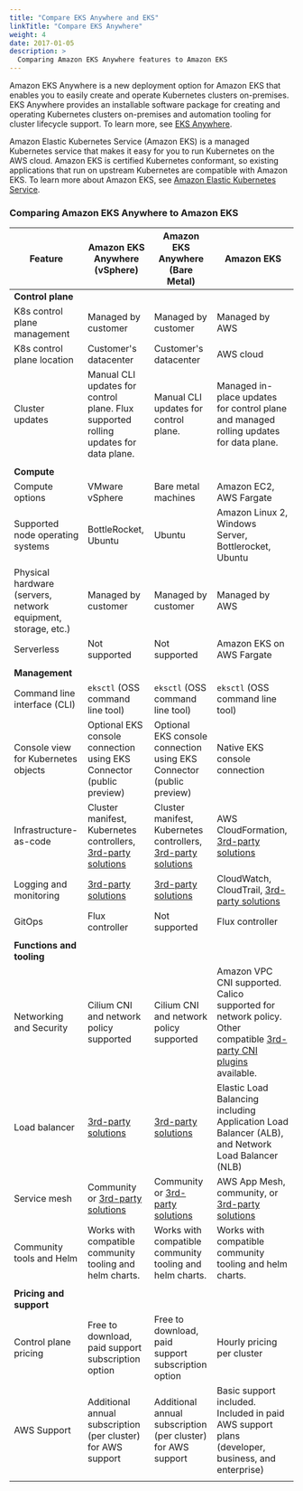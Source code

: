 ```yaml
---
title: "Compare EKS Anywhere and EKS"
linkTitle: "Compare EKS Anywhere"
weight: 4
date: 2017-01-05
description: >
  Comparing Amazon EKS Anywhere features to Amazon EKS
---
```


Amazon EKS Anywhere is a new deployment option for Amazon EKS
that enables you to easily create and operate Kubernetes clusters on-premises.
EKS Anywhere provides an installable software package for creating and operating Kubernetes clusters on-premises
and automation tooling for cluster lifecycle support.
To learn more, see [EKS Anywhere](https://aws.amazon.com/eks/eks-anywhere/).


Amazon Elastic Kubernetes Service (Amazon EKS) is a managed Kubernetes service that makes it easy for you to run Kubernetes on the AWS cloud.
Amazon EKS is certified Kubernetes conformant, so existing applications that run on upstream Kubernetes are compatible with Amazon EKS.
To learn more about Amazon EKS, see [Amazon Elastic Kubernetes Service](https://aws.amazon.com/eks/).


### Comparing Amazon EKS Anywhere to Amazon EKS

| Feature                 | Amazon EKS Anywhere (vSphere)  |Amazon EKS Anywhere (Bare Metal)   | Amazon EKS                      |
|-------------------------|--------------------------------|-----------------------------------|---------------------------------|
| **Control plane** ||||
| K8s control plane management      | Managed by customer                  | Managed by customer                  | Managed by AWS                  |
| K8s control plane location        | Customer's datacenter                | Customer's datacenter                 | AWS cloud                       |
| Cluster updates        | Manual CLI updates for control plane. Flux supported rolling updates for data plane. | Manual CLI updates for control plane.                | Managed in-place updates for control plane and managed rolling updates for data plane.                       |
||||
| **Compute** |||
| Compute options | VMware vSphere | Bare metal machines | Amazon EC2, AWS Fargate | 
| Supported node operating systems   | BottleRocket, Ubuntu         | Ubuntu           | Amazon Linux 2, Windows Server, Bottlerocket, Ubuntu |
| Physical hardware (servers, network equipment, storage, etc.) | Managed by customer | Managed by customer | Managed by AWS |
| Serverless | Not supported | Not supported | Amazon EKS on AWS Fargate |
||||
| **Management** | | |
| Command line interface (CLI)  | `eksctl` (OSS command line tool)        | `eksctl` (OSS command line tool)        | `eksctl` (OSS command line tool) |
| Console view for Kubernetes objects | Optional EKS console connection using EKS Connector (public preview) | Optional EKS console connection using EKS Connector (public preview) | Native EKS console connection|
| Infrastructure-as-code        | Cluster manifest, Kubernetes controllers, [3rd-party solutions](https://aws.amazon.com/eks/eks-anywhere/partners/)            | Cluster manifest, Kubernetes controllers, [3rd-party solutions](https://aws.amazon.com/eks/eks-anywhere/partners/)            | AWS CloudFormation, [3rd-party solutions](https://aws.amazon.com/eks/partners/) |
| Logging and monitoring        | [3rd-party solutions](https://aws.amazon.com/eks/eks-anywhere/partners/)            | [3rd-party solutions](https://aws.amazon.com/eks/eks-anywhere/partners/)            | CloudWatch, CloudTrail, [3rd-party solutions](https://aws.amazon.com/eks/partners/) |
| GitOps                        | Flux controller                      | Not supported | Flux controller                 |
||||
| **Functions and tooling** | | |
| Networking and Security       | Cilium CNI and network policy supported | Cilium CNI and network policy supported | Amazon VPC CNI supported. Calico supported for network policy. Other compatible [3rd-party CNI plugins](https://docs.aws.amazon.com/eks/latest/userguide/alternate-cni-plugins.html) available.|
| Load balancer                 | [3rd-party solutions](https://aws.amazon.com/eks/eks-anywhere/partners/)  | [3rd-party solutions](https://aws.amazon.com/eks/eks-anywhere/partners/)  | Elastic Load Balancing including Application Load Balancer (ALB), and Network Load Balancer (NLB) |
| Service mesh                  | Community or [3rd-party solutions](https://aws.amazon.com/eks/eks-anywhere/partners/)  | Community or [3rd-party solutions](https://aws.amazon.com/eks/eks-anywhere/partners/)    | AWS App Mesh, community, or [3rd-party solutions](https://aws.amazon.com/eks/partners/) |
| Community tools and Helm | Works with compatible community tooling and helm charts.| Works with compatible community tooling and helm charts.  | Works with compatible community tooling and helm charts. |
||||
| **Pricing and support** |||
| Control plane pricing                       | Free to download, paid support subscription option  | Free to download, paid support subscription option  | Hourly pricing per cluster |
| AWS Support                       | Additional annual subscription (per cluster) for AWS support | Additional annual subscription (per cluster) for AWS support | Basic support included. Included in paid AWS support plans (developer, business, and enterprise)  |
||||
